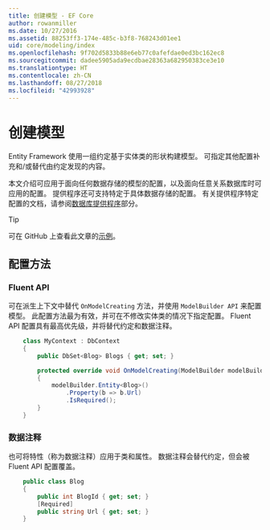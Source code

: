```yaml
---
title: 创建模型 - EF Core
author: rowanmiller
ms.date: 10/27/2016
ms.assetid: 88253ff3-174e-485c-b3f8-768243d01ee1
uid: core/modeling/index
ms.openlocfilehash: 9f702d5833b88e6eb77c0afefdae0ed3bc162ec8
ms.sourcegitcommit: dadee5905ada9ecdbae28363a682950383ce3e10
ms.translationtype: HT
ms.contentlocale: zh-CN
ms.lasthandoff: 08/27/2018
ms.locfileid: "42993928"
---
```

# <a name="creating-a-model"></a>创建模型

Entity Framework 使用一组约定基于实体类的形状构建模型。 可指定其他配置补充和/或替代由约定发现的内容。

本文介绍可应用于面向任何数据存储的模型的配置，以及面向任意关系数据库时可应用的配置。 提供程序还可支持特定于具体数据存储的配置。 有关提供程序特定配置的文档，请参阅[数据库提供程序](../providers/index.md)部分。

> [!TIP]  
> 可在 GitHub 上查看此文章的[示例](https://github.com/aspnet/EntityFramework.Docs/tree/master/samples)。

## <a name="methods-of-configuration"></a>配置方法

### <a name="fluent-api"></a>Fluent API

可在派生上下文中替代 `OnModelCreating` 方法，并使用 `ModelBuilder API` 来配置模型。 此配置方法最为有效，并可在不修改实体类的情况下指定配置。 Fluent API 配置具有最高优先级，并将替代约定和数据注释。

<!-- [!code-csharp[Main](samples/core/Modeling/FluentAPI/Samples/Required.cs?range=5-15&highlight=5-10)] -->

``` csharp
    class MyContext : DbContext
    {
        public DbSet<Blog> Blogs { get; set; }

        protected override void OnModelCreating(ModelBuilder modelBuilder)
        {
            modelBuilder.Entity<Blog>()
                .Property(b => b.Url)
                .IsRequired();
        }
    }
```

### <a name="data-annotations"></a>数据注释

也可将特性（称为数据注释）应用于类和属性。 数据注释会替代约定，但会被 Fluent API 配置覆盖。

<!-- [!code-csharp[Main](samples/core/Modeling/DataAnnotations/Samples/Required.cs?range=11-16&highlight=4)] -->
``` csharp
    public class Blog
    {
        public int BlogId { get; set; }
        [Required]
        public string Url { get; set; }
    }
```
